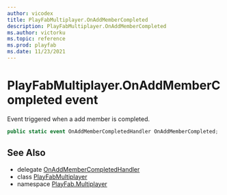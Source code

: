 ```yaml
---
author: vicodex
title: PlayFabMultiplayer.OnAddMemberCompleted
description: PlayFabMultiplayer.OnAddMemberCompleted
ms.author: victorku
ms.topic: reference
ms.prod: playfab
ms.date: 11/23/2021
---
```


# PlayFabMultiplayer.OnAddMemberCompleted event

Event triggered when a add member is completed.

```csharp
public static event OnAddMemberCompletedHandler OnAddMemberCompleted;
```

## See Also

* delegate [OnAddMemberCompletedHandler](../PlayFabMultiplayer.OnAddMemberCompletedHandler.md)
* class [PlayFabMultiplayer](../PlayFabMultiplayer.md)
* namespace [PlayFab.Multiplayer](../../PlayFabMultiplayerSDK.md)

